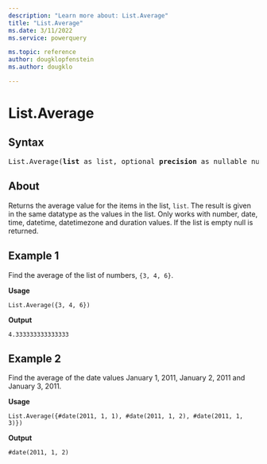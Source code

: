 ```yaml
---
description: "Learn more about: List.Average"
title: "List.Average"
ms.date: 3/11/2022
ms.service: powerquery

ms.topic: reference
author: dougklopfenstein
ms.author: dougklo

---
```

# List.Average

## Syntax

<pre>
List.Average(<b>list</b> as list, optional <b>precision</b> as nullable number) as any 
</pre>
  
## About

Returns the average value for the items in the list, `list`. The result is given in the same datatype as the values in the list. Only works with number, date, time, datetime, datetimezone and duration values. If the list is empty null is returned.

## Example 1

Find the average of the list of numbers, `{3, 4, 6}`.

**Usage**

```powerquery-m
List.Average({3, 4, 6})
```

**Output**

`4.333333333333333`

## Example 2

Find the average of the date values January 1, 2011, January 2, 2011 and January 3, 2011.

**Usage**

```powerquery-m
List.Average({#date(2011, 1, 1), #date(2011, 1, 2), #date(2011, 1, 3)})
```

**Output**

`#date(2011, 1, 2)`

